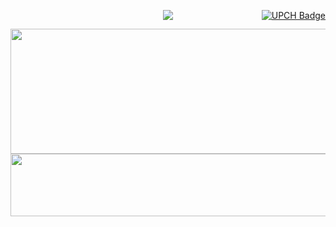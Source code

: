 <div style="position: relative; height: 100px;">
    <a href="https://www.cayetano.edu.pe/" style="position: absolute; top: 0; right: 0;">
        <img src="https://img.shields.io/badge/UPCH-%20-101010?style=for-the-badge&logo=universities&logoColor=white&labelColor=FFD700" alt="UPCH Badge">
    </a>

<p align="center">
  <a href="https://github.com/DenverCoder1/readme-typing-svg">
    <img src="https://readme-typing-svg.herokuapp.com?font=Time+New+Roman&color=F1C40F&size=25&center=true&vCenter=true&width=600&height=100&lines=UNIVERSIDAD+PERUANA+CAYETANO+HEREDIA">
  </a>
</p>

<img src="https://github.com/user-attachments/assets/94e9eb33-b3c5-44a6-812e-f2a33799b17a" width="1500" height="200">
<img src="https://github.com/user-attachments/assets/ddff3284-996a-48f4-9bde-3541237d72f5" width="1500" height="100">
